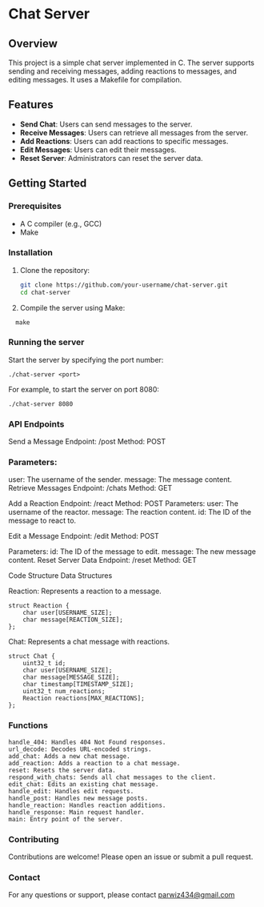# Chat Server

## Overview

This project is a simple chat server implemented in C. The server supports sending and receiving messages, adding reactions to messages, and editing messages. It uses a Makefile for compilation.

## Features

- **Send Chat**: Users can send messages to the server.
- **Receive Messages**: Users can retrieve all messages from the server.
- **Add Reactions**: Users can add reactions to specific messages.
- **Edit Messages**: Users can edit their messages.
- **Reset Server**: Administrators can reset the server data.

## Getting Started

### Prerequisites

- A C compiler (e.g., GCC)
- Make

### Installation

1. Clone the repository:
   ```sh
   git clone https://github.com/your-username/chat-server.git
   cd chat-server
2. Compile the server using Make:
```
  make
```
### Running the server

Start the server by specifying the port number:
```
./chat-server <port>
```
For example, to start the server on port 8080:
```
./chat-server 8080
```

### API Endpoints
Send a Message
Endpoint: /post
Method: POST


### Parameters:

user: The username of the sender.
message: The message content.
Retrieve Messages
Endpoint: /chats
Method: GET

Add a Reaction
Endpoint: /react
Method: POST
Parameters:
user: The username of the reactor.
message: The reaction content.
id: The ID of the message to react to.


Edit a Message
Endpoint: /edit
Method: POST

Parameters:
id: The ID of the message to edit.
message: The new message content.
Reset Server Data
Endpoint: /reset
Method: GET

Code Structure
Data Structures


Reaction: Represents a reaction to a message.

```
struct Reaction {
    char user[USERNAME_SIZE];
    char message[REACTION_SIZE];
};
```
Chat: Represents a chat message with reactions.

```
struct Chat {
    uint32_t id;
    char user[USERNAME_SIZE];
    char message[MESSAGE_SIZE];
    char timestamp[TIMESTAMP_SIZE];
    uint32_t num_reactions;
    Reaction reactions[MAX_REACTIONS];
};
```

### Functions
```
handle_404: Handles 404 Not Found responses.
url_decode: Decodes URL-encoded strings.
add_chat: Adds a new chat message.
add_reaction: Adds a reaction to a chat message.
reset: Resets the server data.
respond_with_chats: Sends all chat messages to the client.
edit_chat: Edits an existing chat message.
handle_edit: Handles edit requests.
handle_post: Handles new message posts.
handle_reaction: Handles reaction additions.
handle_response: Main request handler.
main: Entry point of the server.
```
### Contributing
Contributions are welcome! Please open an issue or submit a pull request.



### Contact
For any questions or support, please contact parwiz434@gmail.com
